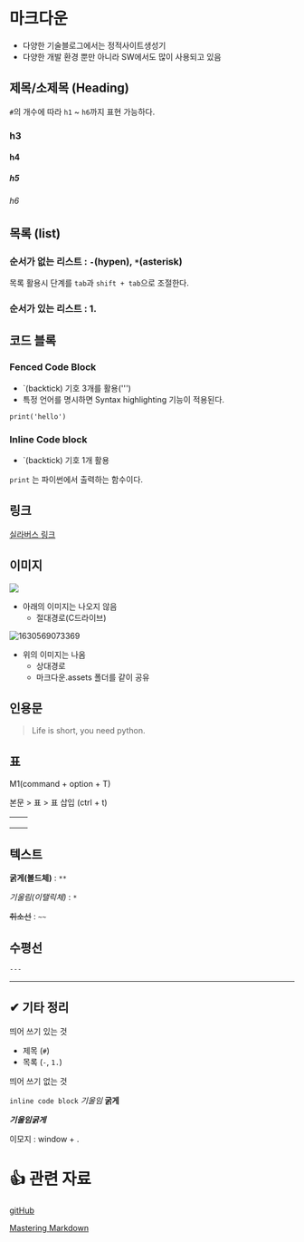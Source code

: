 # 마크다운

- 다양한 기술블로그에서는 정적사이트생성기
- 다양한 개발 환경 뿐만 아니라 SW에서도 많이 사용되고 있음

## 제목/소제목 (Heading)

`#`의 개수에 따라 `h1` ~ `h6`까지 표현 가능하다.

### h3

#### h4

##### h5

###### h6

## 목록 (list)

### 순서가 없는 리스트 : `-`(hypen), `*`(asterisk)

목록 활용시 단계를 `tab`과 `shift + tab`으로 조절한다.

### 순서가 있는 리스트 : 1.

## 코드 블록

### Fenced Code Block

- `(backtick) 기호 3개를 활용(''')
- 특정 언어를 명시하면 Syntax highlighting 기능이 적용된다.

```
print('hello')
```

### Inline Code block

- `(backtick) 기호 1개 활용

`print` 는 파이썬에서 출력하는 함수이다.

## 링크

[실라버스 링크](https://syllaverse.com/)

## 이미지

![](C:\Users\.png)

- 아래의 이미지는 나오지 않음
  - 절대경로(C드라이브)

![1630569073369](/Users/yuyeong/Desktop/TIL/markdown/markdown.assets/1630569073369.jpeg)

- 위의 이미지는 나옴
  - 상대경로
  - 마크다운.assets 폴더를 같이 공유


## 인용문

> Life is short, you need python.

## 표

M1(command + option + T)

본문 > 표 > 표 삽입 (ctrl + t)

|      |      |
| ---- | ---- |
|      |      |
|      |      |
|      |      |

## 텍스트

**굵게(볼드체)** : `**`

*기울림(이탤릭체)* : `*`

~~취소선~~ : `~~`

## 수평선

```
---
```

------

## ✔ 기타 정리

띄어 쓰기 있는 것

- 제목 (`#`)
- 목록 (`-`, `1.`)

띄어 쓰기 없는 것

`inline code block` *기울임* **굵게**

***기울임굵게***

이모지 : window + .



# 👍 관련 자료

[gitHub](https://github.github.com/gfm/)

[Mastering Markdown](https://guides.github.com/features/mastering-markdown/)
